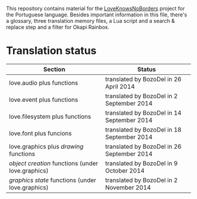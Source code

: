 This repository contains material for the [LoveKnowsNoBorders](https://github.com/BozoDel/LoveKnowsNoBorders) project for the Portuguese language. Besides important information in this file, there's a glossary, three translation memory files, a Lua script and a search & replace step and a filter for Okapi Rainbox.

# Translation status

| Section                                           | Status                                              |
| ------------------------------------------------- | --------------------------------------------------- |
| love.audio plus functions                         | translated by BozoDel in 26 April 2014              |
| love.event plus functions                         | translated by BozoDel in 2 September 2014           |
| love.filesystem plus functions                    | translated by BozoDel in 14 September 2014          |
| love.font plus funcions                           | translated by BozoDel in 18 September 2014          |
| love.graphics plus *drawing* functions            | translated by BozoDel in 26 September 2014          |
| *object creation* functions (under love.graphics) | translated by BozoDel in 9 October 2014             |
| *graphics state* functions (under love.graphics)  | translated by BozoDel in 2 November 2014            |
